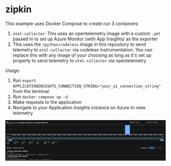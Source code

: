 # zipkin

This example uses Docker Compose to create run 3 containers:
1. `otel-collector`: This uses an opentelemetry image with a custom `.yml` passed in to set up Azure Monitor (with App Insights) as the exporter
3. This uses the `/python/codeless` image in this repository to send telemetry to `otel-collector` via codeless instrumentation. You can replace this with any image of your choosing as long as it's set up properly to send telemetry to `otel-collector` via opentelemetry


Usage:
1. Run `export APPLICATIONINSIGHTS_CONNECTION_STRING="your_ai_connection_string"` from the terminal
2. Run `docker-compose up -d`
3. Make requests to the application
4. Navigate to your Application Insights instance on Azure to view telemetry

![App Insights telemetry](assets/image.png)